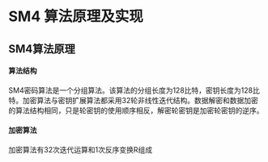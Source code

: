 # SM4 算法原理及实现

## SM4算法原理

#### 算法结构

SM4密码算法是一个分组算法。该算法的分组长度为128比特，密钥长度为128比特。加密算法与密钥扩展算法都采用32轮非线性迭代结构。数据解密和数据加密的算法结构相同，只是轮密钥的使用顺序相反，解密轮密钥是加密轮密钥的逆序。

#### 加密算法

加密算法有32次迭代运算和1次反序变换R组成

